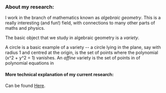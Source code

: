 ### About my research:

I work in the branch of mathematics known as *algebraic geometry*.
This is a really interesting (and fun!) field, with connections to many other parts of maths and physics.

The basic object that we study in algebraic geometry is a *variety*.

A circle is a basic example of a variety -- a circle lying in the plane, say with radius 1 and centred at the origin, is the set of points where the polynomial \(x^2 + y^2 = 1\) vanishes.
An *affine* variety is the set of points in of polynomial equations in 


#### More technical explanation of my current research:
Can be found [Here](https://sorengam.github.io/research_detailed).